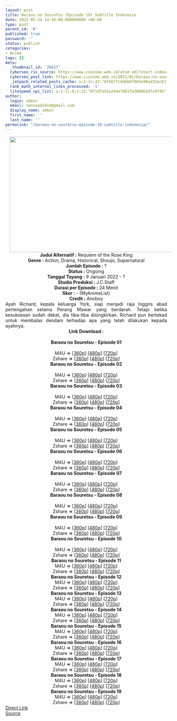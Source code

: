 ```yaml
---
layout: post
title: Baraou no Souretsu (Episode 19) Subtitle Indonesia
date: 2022-05-24 14:58:00.000000000 +00:00
type: post
parent_id: '0'
published: true
password: ''
status: publish
categories:
- Anime
tags: []
meta:
  _thumbnail_id: '26617'
  cyberseo_rss_source: https://www.ciunime.web.id/atom.xml?start-index=1
  cyberseo_post_link: https://www.ciunime.web.id/2022/01/baraou-no-souretsu-subtitle-indonesia.html
  _jetpack_related_posts_cache: a:1:{s:32:"8f6677c9d6b0f903e98ad32ec61f8deb";a:2:{s:7:"expires";i:1657902170;s:7:"payload";a:3:{i:0;a:1:{s:2:"id";i:27344;}i:1;a:1:{s:2:"id";i:27169;}i:2;a:1:{s:2:"id";i:27340;}}}}
  rank_math_internal_links_processed: '1'
  litespeed_vpi_list: a:1:{i:0;s:32:"071d7ad1a244e7d617a206862d7c4f4b";}
author:
  login: admin
  email: senseads014@gmail.com
  display_name: admin
  first_name: ''
  last_name: ''
permalink: "/baraou-no-souretsu-episode-19-subtitle-indonesia/"
---
```

<div class="separator" style="clear: both; text-align: center;"><a href="https://blogger.googleusercontent.com/img/a/AVvXsEgRTGrxawt6ndtTDiEOH--ZziLBYFnQueH_S1jesmDE_Ra9RYzLR9IiugAWpNuv5FkjgtaXxn5EU1RsLjuUDuCMjuY84GiTPVKxtlsNv-nlHEjqWIsOtmGiZyRRCpqygLRkkz_oB8kxHnbjVH_SA_5j8zIexYrFwdROw_u-_M0I_YnwQj-gmhRR7Dtp=s1280" style="margin-left: 1em; margin-right: 1em;"><img border="0" data-original-height="720" data-original-width="1280" height="360" src="{{ site.baseurl }}/assets/2022/05/AVvXsEgRTGrxawt6ndtTDiEOH--ZziLBYFnQueH_S1jesmDE_Ra9RYzLR9IiugAWpNuv5FkjgtaXxn5EU1RsLjuUDuCMjuY84GiTPVKxtlsNv-nlHEjqWIsOtmGiZyRRCpqygLRkkz_oB8kxHnbjVH_SA_5j8zIexYrFwdROw_u-_M0I_YnwQj-gmhRR7Dtp=w640-h360" width="640" /></a></div>
<div class="separator" style="clear: both; text-align: center;"></div>
<div style="text-align: center;"><b>Judul</b><b><b> Alternatif</b> :</b> Requiem of the Rose King</div>
<div style="text-align: center;"><b><b>Genre :</b></b> Action, Drama, Historical, Shoujo, Supernatural</div>
<div style="text-align: center;"><b>Jumlah Episode :</b> ?<br /><b>Status :&nbsp;</b>Ongoing<br /><b>Tanggal Tayang :</b> 9 Januari 2022 - ?<br /><b>Studio Produksi :</b>&nbsp;J.C.Staff<br /><b>Durasi per Episode :</b> 24 Menit</div>
<div style="text-align: center;"><b>Skor :</b> - (MyAnimeList)</div>
<div style="text-align: center;"><b>Credit :</b>&nbsp;Anoboy</div>
<div style="text-align: center;"></div>
<div style="text-align: justify;">Ayah Richard, kepala keluarga York, siap menjadi raja Inggris abad pertengahan selama Perang Mawar yang berdarah. Tetapi ketika kesuksesan sudah dekat, dia tiba-tiba disingkirkan. Richard pun bertekad untuk membalas dendam terhadap apa yang telah dilakukan kepada ayahnya.</div>
<div style="text-align: justify;"></div>
<div style="text-align: justify;"></div>
<div style="text-align: center;">
<div style="text-align: center;">
<div style="text-align: left;">
<div style="text-align: center;"><b>Link Download :</b></div>
<div style="text-align: center;"><b><br /></b></div>
<div style="text-align: center;"><span style="text-align: left;"><b>Baraou no Souretsu&nbsp;</b></span><b>- Episode 01</b></div>
<div style="text-align: center;"><b><br /></b></div>
<div style="text-align: center;">M4U =&gt; [<a href="https://www.mp4upload.com/pblhgju8dm08" target="_blank" rel="noopener">360p</a>] [<a href="https://acefile.co/f/64847775/neonime_senandung-kematian-raja-mawar-01-480p-zip" target="_blank" rel="noopener">480p</a>] [<a href="https://acefile.co/f/64848018/neonime_senandung-kematian-raja-mawar-01-720p-zip" target="_blank" rel="noopener">720p</a>]</div>
<div style="text-align: center;">Zshare =&gt; [<a href="https://www35.zippyshare.com/v/jS3eyzST/file.html" target="_blank" rel="noopener">360p</a>] [<a href="https://www7.zippyshare.com/v/ZjPnm9yd/file.html" target="_blank" rel="noopener">480p</a>] [<a href="https://www21.zippyshare.com/v/npQAKRoE/file.html" target="_blank" rel="noopener">720p</a>]</div>
<div style="text-align: center;"></div>
<div style="text-align: center;">
<div><span style="text-align: left;"><b>Baraou no Souretsu&nbsp;</b></span><b>- Episode 02</b></div>
<div><b><br /></b></div>
<div>M4U =&gt; [<a href="https://www.mp4upload.com/m4awgfnwut87" target="_blank" rel="noopener">360p</a>] [<a href="https://acefile.co/f/65477958/neonime_kidung-kematian-raja-mawar-02-480p-zip" target="_blank" rel="noopener">480p</a>] [<a href="https://acefile.co/f/65478279/neonime_kidung-kematian-raja-mawar-02-720p-zip" target="_blank" rel="noopener">720p</a>]</div>
<div>Zshare =&gt; [<a href="https://www44.zippyshare.com/v/DR53xOCe/file.html" target="_blank" rel="noopener">360p</a>] [<a href="https://www75.zippyshare.com/v/apMD6P3v/file.html" target="_blank" rel="noopener">480p</a>] [<a href="https://www22.zippyshare.com/v/c74YsKKL/file.html" target="_blank" rel="noopener">720p</a>]</div>
<div></div>
<div>
<div><span style="text-align: left;"><b>Baraou no Souretsu&nbsp;</b></span><b>- Episode 03</b></div>
<div><b><br /></b></div>
<div>M4U =&gt; [<a href="https://www.mp4upload.com/4pam6mcdyu3k" target="_blank" rel="noopener">360p</a>] [<a href="https://acefile.co/f/66203067/neonime_kidung-kematian-raja-mawar-03-480p-zip" target="_blank" rel="noopener">480p</a>] [<a href="https://acefile.co/f/66203362/neonime_kidung-kematian-raja-mawar-03-720p-zip" target="_blank" rel="noopener">720p</a>]</div>
<div>Zshare =&gt; [<a href="https://www23.zippyshare.com/v/NWthV1Mv/file.html" target="_blank" rel="noopener">360p</a>] [<a href="https://www23.zippyshare.com/v/uK5rRgSq/file.html" target="_blank" rel="noopener">480p</a>] [<a href="https://www87.zippyshare.com/v/y7wqLGlN/file.html" target="_blank" rel="noopener">720p</a>]</div>
</div>
<div></div>
<div>
<div><span style="text-align: left;"><b>Baraou no Souretsu&nbsp;</b></span><b>- Episode 04</b></div>
<div><b><br /></b></div>
<div>M4U =&gt; [<a href="https://www.mp4upload.com/01wxcj3mkkjf" target="_blank" rel="noopener">360p</a>] [<a href="https://acefile.co/f/66805545/neonime_kidung-kematian-raja-mawar-04-480p-zip" target="_blank" rel="noopener">480p</a>] [<a href="https://acefile.co/f/66805831/neonime_kidung-kematian-raja-mawar-04-720p-zip" target="_blank" rel="noopener">720p</a>]</div>
<div>Zshare =&gt; [<a href="https://www92.zippyshare.com/v/ONgCrwya/file.html" target="_blank" rel="noopener">360p</a>] [<a href="https://www92.zippyshare.com/v/6fT7DQXI/file.html" target="_blank" rel="noopener">480p</a>] [<a href="https://www92.zippyshare.com/v/6kYkmzGg/file.html" target="_blank" rel="noopener">720p</a>]</div>
</div>
<div></div>
<div>
<div><span style="text-align: left;"><b>Baraou no Souretsu&nbsp;</b></span><b>- Episode 05</b></div>
<div><b><br /></b></div>
<div>M4U =&gt; [<a href="https://www.mp4upload.com/kg1zu8hak75h" target="_blank" rel="noopener">360p</a>] [<a href="https://www.mp4upload.com/subb0xurnb41" target="_blank" rel="noopener">480p</a>] [<a href="https://www.mp4upload.com/qw1aqmv71oho" target="_blank" rel="noopener">720p</a>]</div>
<div>Zshare =&gt; [<a href="https://www120.zippyshare.com/v/zZHfzOgu/file.html" target="_blank" rel="noopener">360p</a>] [<a href="https://www120.zippyshare.com/v/cpI45pOy/file.html" target="_blank" rel="noopener">480p</a>] [<a href="https://www120.zippyshare.com/v/Isn21hik/file.html" target="_blank" rel="noopener">720p</a>]</div>
</div>
<div></div>
<div>
<div><span style="text-align: left;"><b>Baraou no Souretsu&nbsp;</b></span><b>- Episode 06</b></div>
<div><b><br /></b></div>
<div>M4U =&gt; [<a href="https://www.mp4upload.com/zke5fzivpxsl" target="_blank" rel="noopener">360p</a>] [<a href="https://www.mp4upload.com/ykxv9kd4ussv" target="_blank" rel="noopener">480p</a>] [<a href="https://www.mp4upload.com/wk1aephfop27" target="_blank" rel="noopener">720p</a>]</div>
<div>Zshare =&gt; [<a href="https://www40.zippyshare.com/v/JhA46L3c/file.html" target="_blank" rel="noopener">360p</a>] [<a href="https://www40.zippyshare.com/v/vB025w3a/file.html" target="_blank" rel="noopener">480p</a>] [<a href="https://www25.zippyshare.com/v/cxBsNhti/file.html" target="_blank" rel="noopener">720p</a>]</div>
</div>
<div></div>
<div>
<div><span style="text-align: left;"><b>Baraou no Souretsu&nbsp;</b></span><b>- Episode 07</b></div>
<div><b><br /></b></div>
<div>M4U =&gt; [<a href="https://www.mp4upload.com/xrpbebmubtmc" target="_blank" rel="noopener">360p</a>] [<a href="https://www.mp4upload.com/u3llebbysr1u" target="_blank" rel="noopener">480p</a>] [<a href="https://www.mp4upload.com/s4qkdz1m41cl" target="_blank" rel="noopener">720p</a>]</div>
<div>Zshare =&gt; [<a href="https://www104.zippyshare.com/v/o5cyo9Pg/file.html" target="_blank" rel="noopener">360p</a>] [<a href="https://www104.zippyshare.com/v/wluShB9c/file.html" target="_blank" rel="noopener">480p</a>] [<a href="https://www35.zippyshare.com/v/cpMNpbGX/file.html" target="_blank" rel="noopener">720p</a>]</div>
</div>
<div></div>
<div>
<div><span style="text-align: left;"><b>Baraou no Souretsu&nbsp;</b></span><b>- Episode 08</b></div>
<div><b><br /></b></div>
<div>M4U =&gt; [<a href="https://www.mp4upload.com/vp5ajpmmjzo5" target="_blank" rel="noopener">360p</a>] [<a href="https://www.mp4upload.com/tkbnwbqxngsy" target="_blank" rel="noopener">480p</a>] [<a href="https://www.mp4upload.com/xs35gb5wjehv" target="_blank" rel="noopener">720p</a>]</div>
<div>Zshare =&gt; [<a href="https://www119.zippyshare.com/v/bhXnGu32/file.html" target="_blank" rel="noopener">360p</a>] [<a href="https://www119.zippyshare.com/v/fsR1PhWe/file.html" target="_blank" rel="noopener">480p</a>] [<a href="https://www105.zippyshare.com/v/e9xS1ixD/file.html" target="_blank" rel="noopener">720p</a>]</div>
</div>
<div></div>
<div>
<div><span style="text-align: left;"><b>Baraou no Souretsu&nbsp;</b></span><b>- Episode 09</b></div>
<div><b><br /></b></div>
<div>M4U =&gt; [<a href="https://www.mp4upload.com/yaq96q9os05u" target="_blank" rel="noopener">360p</a>] [<a href="https://www.mp4upload.com/5drn9q8fm9xm" target="_blank" rel="noopener">480p</a>] [<a href="https://www.mp4upload.com/b01p4d0ew67f" target="_blank" rel="noopener">720p</a>]</div>
<div>Zshare =&gt; [<a href="https://www21.zippyshare.com/v/tyHYyfPH/file.html" target="_blank" rel="noopener">360p</a>] [<a href="https://www21.zippyshare.com/v/QprsLTZG/file.html" target="_blank" rel="noopener">480p</a>] [<a href="https://www21.zippyshare.com/v/lg69sIzr/file.html" target="_blank" rel="noopener">720p</a>]</div>
</div>
<div></div>
<div>
<div><span style="text-align: left;"><b>Baraou no Souretsu&nbsp;</b></span><b>- Episode 10</b></div>
<div><b><br /></b></div>
<div>M4U =&gt; [<a href="https://www.mp4upload.com/w8j50sh3a7rx" target="_blank" rel="noopener">360p</a>] [<a href="https://www.mp4upload.com/1l31w09x6e9w" target="_blank" rel="noopener">480p</a>] [<a href="https://www.mp4upload.com/btns7qyh2me5" target="_blank" rel="noopener">720p</a>]</div>
<div>Zshare =&gt; [<a href="https://www39.zippyshare.com/v/Emp9tQ5j/file.html" target="_blank" rel="noopener">360p</a>] [<a href="https://www39.zippyshare.com/v/2UFTZn5F/file.html" target="_blank" rel="noopener">480p</a>] [<a href="https://www39.zippyshare.com/v/IRr2nGWu/file.html" target="_blank" rel="noopener">720p</a>]</div>
</div>
<div></div>
<div><span style="text-align: left;"><b>Baraou no Souretsu&nbsp;</b></span><b>- Episode 11</b></div>
<div></div>
<div>
<div>M4U =&gt; [<a href="http://www.solidfiles.com/v/5dydNDvwzkMGK" target="_blank" rel="noopener">360p</a>] [<a href="http://www.solidfiles.com/v/XLWL4xQy2ZPvZ" target="_blank" rel="noopener">480p</a>] [<a href="http://www.solidfiles.com/v/KnMnzemV74zzn" target="_blank" rel="noopener">720p</a>]</div>
<div>Zshare =&gt; [<a href="https://www48.zippyshare.com/v/TnuM6XDT/file.html" target="_blank" rel="noopener">360p</a>] [<a href="https://www48.zippyshare.com/v/xe8wAsT2/file.html" target="_blank" rel="noopener">480p</a>] [<a href="https://www48.zippyshare.com/v/20CcIDTb/file.html" target="_blank" rel="noopener">720p</a>]</div>
</div>
<div></div>
<div>
<div><span style="text-align: left;"><b>Baraou no Souretsu&nbsp;</b></span><b>- Episode 12</b></div>
<div></div>
<div>
<div>M4U =&gt; [<a href="http://www.solidfiles.com/v/zekgBXA4zANMd" target="_blank" rel="noopener">360p</a>] [<a href="http://www.solidfiles.com/v/qdZrK4zQ7zqkZ" target="_blank" rel="noopener">480p</a>] [<a href="http://www.solidfiles.com/v/3dQr2zee5PAMD" target="_blank" rel="noopener">720p</a>]</div>
<div>Zshare =&gt; [<a href="https://www103.zippyshare.com/v/7F6GAWiJ/file.html" target="_blank" rel="noopener">360p</a>] [<a href="https://www103.zippyshare.com/v/18EV0mcW/file.html" target="_blank" rel="noopener">480p</a>] [<a href="https://www103.zippyshare.com/v/r4tNZ4ZN/file.html" target="_blank" rel="noopener">720p</a>]</div>
</div>
</div>
<div></div>
<div>
<div><span style="text-align: left;"><b>Baraou no Souretsu&nbsp;</b></span><b>- Episode 13</b></div>
<div></div>
<div>
<div>M4U =&gt; [<a href="https://www.mp4upload.com/ls53eaznx2vk" target="_blank" rel="noopener">360p</a>] [<a href="https://www.mp4upload.com/6xqrto7a0nnm" target="_blank" rel="noopener">480p</a>] [<a href="https://www.mp4upload.com/y48q4fw2qw82" target="_blank" rel="noopener">720p</a>]</div>
<div>Zshare =&gt; [<a href="https://www6.zippyshare.com/v/khsWoZjs/file.html" target="_blank" rel="noopener">360p</a>] [<a href="https://www6.zippyshare.com/v/ve7HooFG/file.html" target="_blank" rel="noopener">480p</a>] [<a href="https://www42.zippyshare.com/v/Xnwz5yOd/file.html" target="_blank" rel="noopener">720p</a>]</div>
</div>
</div>
<div></div>
<div>
<div><span style="text-align: left;"><b>Baraou no Souretsu&nbsp;</b></span><b>- Episode 14</b></div>
<div></div>
<div>
<div>M4U =&gt; [<a href="http://www.solidfiles.com/v/2dX2nm63wyYrd" target="_blank" rel="noopener">360p</a>] [<a href="http://www.solidfiles.com/v/W8Vg7BWzk6GDn" target="_blank" rel="noopener">480p</a>] [<a href="http://www.solidfiles.com/v/PeXg7DdmyGr8y" target="_blank" rel="noopener">720p</a>]</div>
<div>Zshare =&gt; [<a href="https://www46.zippyshare.com/v/ZlPu2hrO/file.html" target="_blank" rel="noopener">360p</a>] [<a href="https://www46.zippyshare.com/v/gapGXz0r/file.html" target="_blank" rel="noopener">480p</a>] [<a href="https://www46.zippyshare.com/v/uuZFm3TO/file.html" target="_blank" rel="noopener">720p</a>]</div>
</div>
</div>
<div></div>
<div>
<div><span style="text-align: left;"><b>Baraou no Souretsu&nbsp;</b></span><b>- Episode 15</b></div>
<div></div>
<div>
<div>M4U =&gt; [<a href="http://www.solidfiles.com/v/a4dVmy6LvAqwg" target="_blank" rel="noopener">360p</a>] [<a href="http://www.solidfiles.com/v/KnPeAK6k2N3Rd" target="_blank" rel="noopener">480p</a>] [<a href="http://www.solidfiles.com/v/dNanyvpKW27WX" target="_blank" rel="noopener">720p</a>]</div>
<div>Zshare =&gt; [<a href="https://www32.zippyshare.com/v/qmCKrPpS/file.html" target="_blank" rel="noopener">360p</a>] [<a href="https://www32.zippyshare.com/v/4WKCnHcY/file.html" target="_blank" rel="noopener">480p</a>] [<a href="https://www32.zippyshare.com/v/LiI2iDcN/file.html" target="_blank" rel="noopener">720p</a>]</div>
</div>
</div>
<div></div>
<div>
<div><span style="text-align: left;"><b>Baraou no Souretsu&nbsp;</b></span><b>- Episode 16</b></div>
<div></div>
<div>
<div>M4U =&gt; [<a href="http://www.solidfiles.com/v/AWvXzdqKvZVxX" target="_blank" rel="noopener">360p</a>] [<a href="http://www.solidfiles.com/v/vNyg8LKqv2z23" target="_blank" rel="noopener">480p</a>] [<a href="http://www.solidfiles.com/v/PeQXMPwa2a7Rm" target="_blank" rel="noopener">720p</a>]</div>
<div>Zshare =&gt; [<a href="https://www109.zippyshare.com/v/eswsFNFq/file.html" target="_blank" rel="noopener">360p</a>] [<a href="https://www109.zippyshare.com/v/0EChQY2a/file.html" target="_blank" rel="noopener">480p</a>] [<a href="https://www109.zippyshare.com/v/dwEsH65Y/file.html" target="_blank" rel="noopener">720p</a>]</div>
</div>
</div>
<div></div>
<div>
<div><span style="text-align: left;"><b>Baraou no Souretsu&nbsp;</b></span><b>- Episode 17</b></div>
<div></div>
<div>
<div>M4U =&gt; [<a href="http://www.solidfiles.com/v/RxA2kyGYWAjQx" target="_blank" rel="noopener">360p</a>] [<a href="http://www.solidfiles.com/v/3dKm6Kw5njxr5" target="_blank" rel="noopener">480p</a>] [<a href="http://www.solidfiles.com/v/pd26XxeWYnDVK" target="_blank" rel="noopener">720p</a>]</div>
<div>Zshare =&gt; [<a href="https://www25.zippyshare.com/v/G0iBwBmK/file.html" target="_blank" rel="noopener">360p</a>] [<a href="https://www25.zippyshare.com/v/QKaOIyu1/file.html" target="_blank" rel="noopener">480p</a>] [<a href="https://www25.zippyshare.com/v/xFKbOX97/file.html" target="_blank" rel="noopener">720p</a>]</div>
</div>
</div>
<div></div>
<div>
<div><span style="text-align: left;"><b>Baraou no Souretsu&nbsp;</b></span><b>- Episode 18</b></div>
<div></div>
<div>
<div>M4U =&gt; [<a href="https://www.mp4upload.com/7k70btopo0wj" target="_blank" rel="noopener">360p</a>] [<a href="https://www.mp4upload.com/030cfi3s6k5m" target="_blank" rel="noopener">480p</a>] [<a href="https://www.mp4upload.com/bkerua8nkb46" target="_blank" rel="noopener">720p</a>]</div>
<div>Zshare =&gt; [<a href="https://www71.zippyshare.com/v/SU2z0Jv6/file.html" target="_blank" rel="noopener">360p</a>] [<a href="https://www71.zippyshare.com/v/hZoL9QS4/file.html" target="_blank" rel="noopener">480p</a>] [<a href="https://www108.zippyshare.com/v/mnsLqrHD/file.html" target="_blank" rel="noopener">720p</a>]</div>
</div>
</div>
<div></div>
<div>
<div><span style="text-align: left;"><b>Baraou no Souretsu&nbsp;</b></span><b>- Episode 19</b></div>
<div></div>
<div>
<div>M4U =&gt; [<a href="https://www.mp4upload.com/llvcw7uobs4y" target="_blank" rel="noopener">360p</a>] [<a href="https://www.mp4upload.com/10goj0aa4ncn" target="_blank" rel="noopener">480p</a>] [<a href="https://www.mp4upload.com/w7krg4p452n1" target="_blank" rel="noopener">720p</a>]</div>
<div>Zshare =&gt; [<a href="https://www100.zippyshare.com/v/E4m5Hwq5/file.html" target="_blank" rel="noopener">360p</a>] [<a href="https://www100.zippyshare.com/v/P45tbl1S/file.html" target="_blank" rel="noopener">480p</a>] [<a href="https://www28.zippyshare.com/v/CMyuY1Es/file.html" target="_blank" rel="noopener">720p</a>]</div>
</div>
</div>
</div>
</div>
</div>
</div>
<link rel="stylesheet" href="https://cdnjs.cloudflare.com/ajax/libs/font-awesome/4.7.0/css/font-awesome.min.css" />
<div class="divbtn"> <a href="https://handymansurrender.com/fihup8buzv?key=94550f7ce39444073321dde3b8782f97" class="btn"><i class="fa fa-download"></i> Direct Link</a> <br /><a href="https://www.ciunime.web.id/2022/01/baraou-no-souretsu-subtitle-indonesia.html">Source</a> </div>
